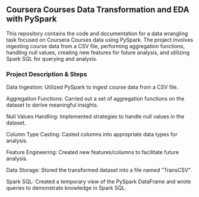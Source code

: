 <h2>Coursera Courses Data Transformation and EDA with PySpark</h2>
This repository contains the code and documentation for a data wrangling task focused on Coursera Courses data using PySpark. The project involves ingesting course data from a CSV file, performing aggregation functions, handling null values, creating new features for future analysis, and utilizing Spark SQL for querying and analysis.

<h3>Project Description & Steps</h3>

Data Ingestion: Utilized PySpark to ingest course data from a CSV file.

Aggregation Functions: Carried out a set of aggregation functions on the dataset to derive meaningful insights.

Null Values Handling: Implemented strategies to handle null values in the dataset.

Column Type Casting: Casted columns into appropriate data types for analysis.

Feature Engineering: Created new features/columns to facilitate future analysis.

Data Storage: Stored the transformed dataset into a file named "TransCSV".

Spark SQL: Created a temporary view of the PySpark DataFrame and wrote queries to demonstrate knowledge in Spark SQL.
